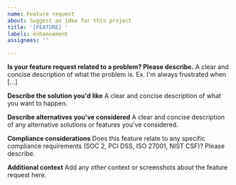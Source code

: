 ```yaml
---
name: Feature request
about: Suggest an idea for this project
title: '[FEATURE] '
labels: enhancement
assignees: ''

---
```


**Is your feature request related to a problem? Please describe.**
A clear and concise description of what the problem is. Ex. I'm always frustrated when [...]

**Describe the solution you'd like**
A clear and concise description of what you want to happen.

**Describe alternatives you've considered**
A clear and concise description of any alternative solutions or features you've considered.

**Compliance considerations**
Does this feature relate to any specific compliance requirements (SOC 2, PCI DSS, ISO 27001, NIST CSF)? Please describe.

**Additional context**
Add any other context or screenshots about the feature request here.
